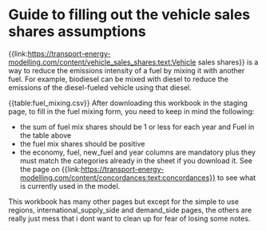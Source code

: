 # Guide to filling out the vehicle sales shares assumptions

{{link:https://transport-energy-modelling.com/content/vehicle_sales_shares:text:Vehicle sales shares}} is a way to reduce the emissions intensity of a fuel by mixing it with another fuel. For example, biodiesel can be mixed with diesel to reduce the emissions of the diesel-fueled vehicle using that diesel.

{{table:fuel_mixing.csv}}
After downloading this workbook in the staging page, to fill in the fuel mixing form, you need to keep in mind the following:
- the sum of fuel mix shares should be 1 or less for each year and Fuel in the table above
- the fuel mix shares should be positive
- the economy, fuel, new_fuel and year columns are mandatory plus they must match the categories already in the sheet if you download it. See the page on {{link:https://transport-energy-modelling.com/content/concordances:text:concordances}} to see what is currently used in the model.

This workbook has many other pages but except for the simple to use regions, international_supply_side and demand_side pages, the others are really just mess that i dont want to clean up for fear of losing some notes.

